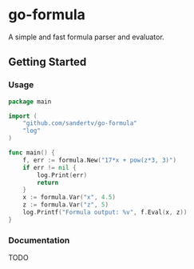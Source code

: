# go-formula
A simple and fast formula parser and evaluator.

## Getting Started

### Usage
```go
package main

import (
	"github.com/sandertv/go-formula"
	"log"
)

func main() {
	f, err := formula.New("17*x + pow(z*3, 3)")
    if err != nil {
        log.Print(err)
        return
    }
	x := formula.Var("x", 4.5)
	z := formula.Var("z", 5)
    log.Printf("Formula output: %v", f.Eval(x, z))
}
```

### Documentation
TODO